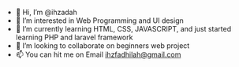 - 👋 Hi, I’m @ihzadah
- 👀 I’m interested in Web Programming and UI design
- 🌱 I’m currently learning HTML, CSS, JAVASCRIPT, and just started learning PHP and laravel framework
- 💞️ I’m looking to collaborate on beginners web project
- 📫 You can hit me on Email ihzfadhilah@gmail.com

<!---
ihzadah/ihzadah is a ✨ special ✨ repository because its `README.md` (this file) appears on your GitHub profile.
You can click the Preview link to take a look at your changes.
--->
